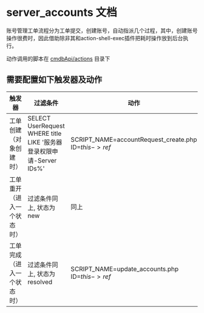 # server_accounts 文档

账号管理工单流程分为工单提交，创建账号，自动指派几个过程，其中，创建账号操作很费时，因此借助除非其和action-shell-exec插件把耗时操作放到后台执行。

动作调用的脚本在 [cmdbApi/actions](https://github.com/annProg/cmdbApi/tree/master/actions) 目录下

## 需要配置如下触发器及动作

| 触发器 | 过滤条件 | 动作 |
| ------ | -------- | ---- |
| 工单创建（对象创建时） |SELECT UserRequest WHERE title LIKE '服务器登录权限申请-Server IDs%'| SCRIPT_NAME=accountRequest_create.php ID=$this->ref$ |
| 工单重开（进入一个状态时）| 过滤条件同上, 状态为 new | 同上 |
| 工单完成（进入一个状态时）| 过滤条件同上, 状态为 resolved | SCRIPT_NAME=update_accounts.php ID=$this->ref$ |

